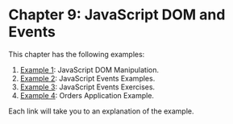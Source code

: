 # Chapter 9: JavaScript DOM and Events

This chapter has the following examples:
1. [Example 1](https://itcs333.github.io/examples/ch9/dom-manipulation.html): JavaScript DOM Manipulation.
1. [Example 2](https://itcs333.github.io/examples/ch9/js-events.html): JavaScript Events Examples.
1. [Example 3](https://itcs333.github.io/examples/ch9/events-quiz.html): JavaScript Events Exercises.
1. [Example 4](https://itcs333.github.io/examples/ch9/orders.html): Orders Application Example.

Each link will take you to an explanation of the example.

